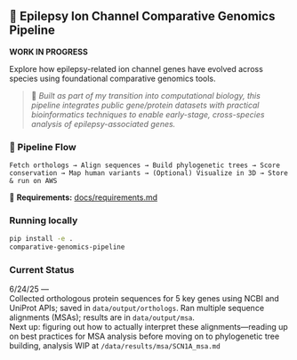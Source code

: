 ## 🧬 Epilepsy Ion Channel Comparative Genomics Pipeline

**WORK IN PROGRESS**

Explore how epilepsy-related ion channel genes have evolved across species using foundational comparative genomics tools.

> 🧪 *Built as part of my transition into computational biology, this pipeline integrates public gene/protein datasets with practical bioinformatics techniques to enable early-stage, cross-species analysis of epilepsy-associated genes.*

### 🚀 Pipeline Flow  
`Fetch orthologs → Align sequences → Build phylogenetic trees → Score conservation → Map human variants → (Optional) Visualize in 3D → Store & run on AWS`

📁 **Requirements:** [docs/requirements.md](docs/requirements.md)

### Running locally
```BASH
pip install -e .
comparative-genomics-pipeline
```

### Current Status

6/24/25 —  
Collected orthologous protein sequences for 5 key genes using NCBI and UniProt APIs; saved in `data/output/orthologs`.
Ran multiple sequence alignments (MSAs); results are in `data/output/msa`.  
Next up: figuring out how to actually interpret these alignments—reading up on best practices for MSA analysis before moving on to phylogenetic tree building, analysis WIP at `/data/results/msa/SCN1A_msa.md`